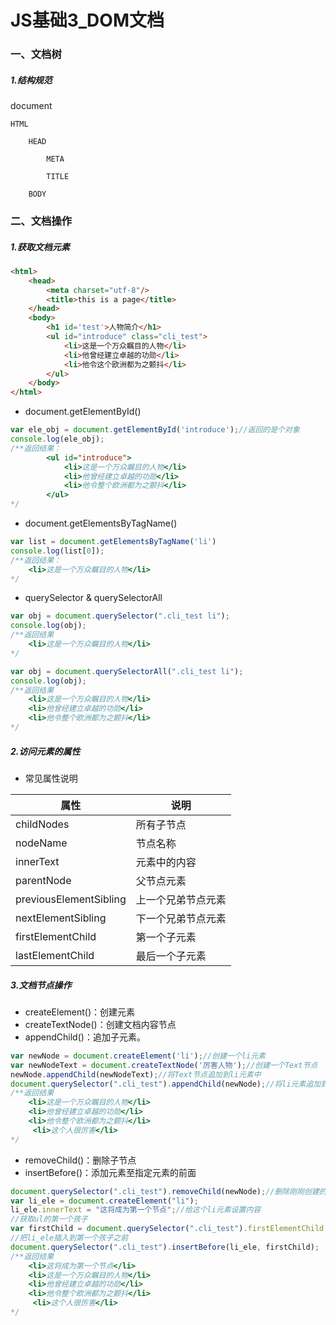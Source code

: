 # JS基础3_DOM文档

### 一、文档树

##### 1.结构规范

document

	HTML
	
		HEAD
	
			META
	
			TITLE
	
		BODY

### 二、文档操作

##### 1.获取文档元素

```html
<html>
    <head>
        <meta charset="utf-8"/>
        <title>this is a page</title>
    </head>
    <body>
        <h1 id='test'>人物简介</h1>
        <ul id="introduce" class="cli_test">
            <li>这是一个万众瞩目的人物</li>
            <li>他曾经建立卓越的功勋</li>
            <li>他令这个欧洲都为之颤抖</li>
        </ul>
    </body>
</html>
```

* document.getElementById()

```javascript
var ele_obj = document.getElementById('introduce');//返回的是个对象
console.log(ele_obj);
/**返回结果：
		<ul id="introduce">
            <li>这是一个万众瞩目的人物</li>
            <li>他曾经建立卓越的功勋</li>
            <li>他令整个欧洲都为之颤抖</li>
        </ul>
*/
```

* document.getElementsByTagName()

```javascript
var list = document.getElementsByTagName('li')
console.log(list[0]);
/**返回结果：
	<li>这是一个万众瞩目的人物</li>
*/
```

* querySelector & querySelectorAll

```javascript
var obj = document.querySelector(".cli_test li");
console.log(obj);
/**返回结果
	<li>这是一个万众瞩目的人物</li>
*/

var obj = document.querySelectorAll(".cli_test li");
console.log(obj);
/**返回结果
	<li>这是一个万众瞩目的人物</li>
    <li>他曾经建立卓越的功勋</li>
    <li>他令整个欧洲都为之颤抖</li>
*/
```

##### 2.访问元素的属性

* 常见属性说明

| 属性                   | 说明               |
| ---------------------- | ------------------ |
| childNodes             | 所有子节点         |
| nodeName               | 节点名称           |
| innerText              | 元素中的内容       |
| parentNode             | 父节点元素         |
| previousElementSibling | 上一个兄弟节点元素 |
| nextElementSibling     | 下一个兄弟节点元素 |
| firstElementChild      | 第一个子元素       |
| lastElementChild       | 最后一个子元素     |

##### 3.文档节点操作

* createElement()：创建元素
* createTextNode()：创建文档内容节点
* appendChild()：追加子元素。

```javascript
var newNode = document.createElement('li');//创建一个li元素
var newNodeText = document.createTextNode('厉害人物');//创建一个Text节点
newNode.appendChild(newNodeText);//将Text节点追加到li元素中
document.querySelector(".cli_test").appendChild(newNode);//将li元素追加到ul元素中
/**返回结果
	<li>这是一个万众瞩目的人物</li>
    <li>他曾经建立卓越的功勋</li>
    <li>他令整个欧洲都为之颤抖</li>
     <li>这个人很厉害</li>
*/
```

* removeChild()：删除子节点
* insertBefore()：添加元素至指定元素的前面

```javascript
document.querySelector(".cli_test").removeChild(newNode);//删除刚刚创建的li元素
var li_ele = document.createElement("li");
li_ele.innerText = "这将成为第一个节点";//给这个li元素设置内容
//获取ul的第一个孩子
var firstChild = document.querySelector(".cli_test").firstElementChild;
//把li_ele插入到第一个孩子之前
document.querySelector(".cli_test").insertBefore(li_ele, firstChild);
/**返回结果
	<li>这将成为第一个节点</li>
	<li>这是一个万众瞩目的人物</li>
    <li>他曾经建立卓越的功勋</li>
    <li>他令整个欧洲都为之颤抖</li>
     <li>这个人很厉害</li>
*/
```


